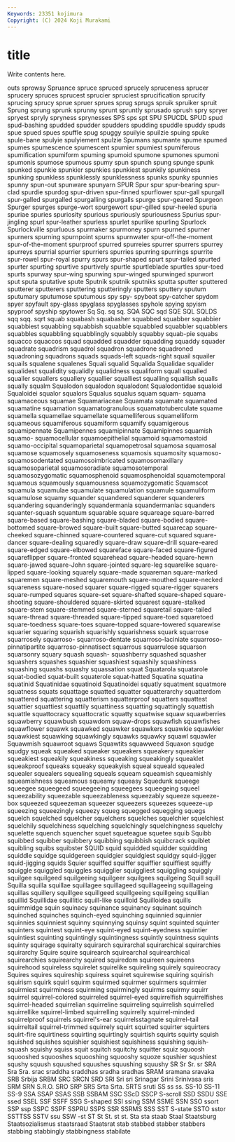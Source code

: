```yaml
---
Keywords: 23351 kojimura
Copyright: (C) 2024 Koji Murakami
---
```


# title

Write contents here.



outs sprowsy Spruance
spruce spruced sprucely spruceness sprucer sprucery spruces sprucest sprucier spruciest
sprucification sprucify sprucing sprucy sprue spruer sprues sprug sprugs spruik
spruiker spruit Sprung sprung sprunk sprunny sprunt spruntly sprusado sprush
spry spryer spryest spryly spryness sprynesses SPS sps spt SPU
SPUCDL SPUD spud spud-bashing spudded spudder spudders spudding spuddle spuddy
spuds spue spued spues spuffle spug spuggy spuilyie spuilzie spuing
spuke spule-bane spulyie spulyiement spulzie Spumans spumante spume spumed spumes
spumescence spumescent spumier spumiest spumiferous spumification spumiform spuming spumoid spumone
spumones spumoni spumonis spumose spumous spumy spun spunch spung spunge
spunk spunked spunkie spunkier spunkies spunkiest spunkily spunkiness spunking spunkless
spunklessly spunklessness spunks spunky spunnies spunny spun-out spunware spunyarn SPUR
Spur spur spur-bearing spur-clad spurdie spurdog spur-driven spur-finned spurflower spur-gall
spurgall spur-galled spurgalled spurgalling spurgalls spurge spur-geared Spurgeon Spurger spurges
spurge-wort spurgewort spur-gilled spur-heeled spuria spuriae spuries spuriosity spurious spuriously
spuriousness Spurius spur-jingling spurl spur-leather spurless spurlet spurlike spurling Spurlock
Spurlockville spurluous spurmaker spurmoney spurn spurned spurner spurners spurning spurnpoint
spurns spurnwater spur-off-the-moment spur-of-the-moment spurproof spurred spurreies spurrer spurrers spurrey
spurreys spurrial spurrier spurriers spurries spurring spurrings spurrite spur-rowel spur-royal
spurry spurs spur-shaped spurt spur-tailed spurted spurter spurting spurtive spurtively
spurtle spurtleblade spurtles spur-toed spurts spurway spur-wing spurwing spur-winged spurwinged
spurwort sput sputa sputative spute Sputnik sputnik sputniks sputta sputter
sputtered sputterer sputterers sputtering sputteringly sputters sputtery sputum sputumary sputumose
sputumous spy spy- spyboat spy-catcher spydom spyer spyfault spy-glass spyglass
spyglasses spyhole spying spyism spyproof spyship spytower Sq Sq. sq
sq. SQA SQC sqd SQE SQL SQLDS sqq sqq. sqrt
squab squabash squabasher squabbed squabber squabbier squabbiest squabbing squabbish squabble
squabbled squabbler squabblers squabbles squabbling squabblingly squabbly squabby squab-pie squabs
squacco squaccos squad squadded squadder squadding squaddy squader squadrate squadrism
squadrol squadron squadrone squadroned squadroning squadrons squads squads-left squads-right squail
squailer squails squalene squalenes Squali squalid Squalida Squalidae squalider squalidest
squalidity squalidly squalidness squaliform squall squalled squaller squallers squallery squallier
squalliest squalling squallish squalls squally squalm Squalodon squalodon squalodont Squalodontidae
squaloid Squaloidei squalor squalors Squalus squalus squam squam- squama squamaceous
squamae Squamariaceae Squamata squamate squamated squamatine squamation squamatogranulous squamatotuberculate squame
squamella squamellae squamellate squamelliferous squamelliform squameous squamiferous squamiform squamify squamigerous
squamipennate Squamipennes squamipinnate Squamipinnes squamish squamo- squamocellular squamoepithelial squamoid squamomastoid
squamo-occipital squamoparietal squamopetrosal squamosa squamosal squamose squamosely squamoseness squamosis squamosity
squamoso- squamosodentated squamosoimbricated squamosomaxillary squamosoparietal squamosoradiate squamosotemporal squamosozygomatic squamosphenoid squamosphenoidal
squamotemporal squamous squamously squamousness squamozygomatic Squamscot squamula squamulae squamulate squamulation
squamule squamuliform squamulose squamy squander squandered squanderer squanderers squandering squanderingly
squandermania squandermaniac squanders squanter-squash squantum squarable square squareage square-barred square-based
square-bashing square-bladed square-bodied square-bottomed square-browed square-built square-butted squarecap square-cheeked square-chinned
square-countered square-cut squared square-dancer square-dealing squaredly square-draw square-drill square-eared square-edged
square-elbowed squareface square-faced square-figured squareflipper square-fronted squarehead square-headed square-hewn square-jawed
square-John square-jointed square-leg squarelike square-lipped square-looking squarely square-made squareman square-marked
squaremen square-meshed squaremouth square-mouthed square-necked squareness square-nosed squarer square-rigged square-rigger
squarers square-rumped squares square-set square-shafted square-shaped square-shooting square-shouldered square-skirted squarest
square-stalked square-stem square-stemmed square-sterned squaretail square-tailed square-thread square-threaded square-tipped square-toed
squaretoed square-toedness square-toes square-topped square-towered squarewise squarier squaring squarish squarishly
squarishness squark squarrose squarrosely squarroso- squarroso-dentate squarroso-laciniate squarroso-pinnatipartite squarroso-pinnatisect squarrous
squarrulose squarson squarsonry squary squash squash- squashberry squashed squasher squashers
squashes squashier squashiest squashily squashiness squashing squashs squashy squassation squat
Squatarola squatarole squat-bodied squat-built squaterole squat-hatted Squatina squatina squatinid Squatinidae
squatinoid Squatinoidei squatly squatment squatmore squatness squats squattage squatted squatter
squatterarchy squatterdom squattered squattering squatterism squatterproof squatters squattest squattier squattiest
squattily squattiness squatting squattingly squattish squattle squattocracy squattocratic squatty squatwise
squaw squawberries squawberry squawbush squawdom squaw-drops squawfish squawfishes squawflower squawk
squawked squawker squawkers squawkie squawkier squawkiest squawking squawkingly squawks squawky
squawl squawler Squawmish squawroot squaws Squawtits squawweed Squaxon squdge squdgy
squeak squeaked squeaker squeakers squeakery squeakier squeakiest squeakily squeakiness squeaking
squeakingly squeaklet squeakproof squeaks squeaky squeakyish squeal squeald squealed squealer
squealers squealing squeals squeam squeamish squeamishly squeamishness squeamous squeamy squeasy
Squedunk squeege squeegee squeegeed squeegeeing squeegees squeegeing squeel squeezability squeezable
squeezableness squeezably squeeze squeeze-box squeezed squeezeman squeezer squeezers squeezes squeeze-up
squeezing squeezingly squeezy squeg squegged squegging squegs squelch squelched squelcher
squelchers squelches squelchier squelchiest squelchily squelchiness squelching squelchingly squelchingness squelchy
squelette squench squencher squet squeteague squetee squib Squibb squibbed squibber
squibbery squibbing squibbish squibcrack squiblet squibling squibs squibster SQUID squid
squidded squidder squidding squiddle squidge squidgereen squidgier squidgiest squidgy squid-jigger
squid-jigging squids Squier squiffed squiffer squiffier squiffiest squiffy squiggle squiggled
squiggles squigglier squiggliest squiggling squiggly squilgee squilgeed squilgeeing squilgeer squilgees
squilgeing Squill squill Squilla squilla squillae squillagee squillageed squillageeing squillageing
squillas squillery squillgee squillgeed squillgeeing squillgeing squillian squillid Squillidae squillitic
squill-like squilloid Squilloidea squills squimmidge squin squinacy squinance squinancy squinant
squinch squinched squinches squinch-eyed squinching squinnied squinnier squinnies squinniest squinny
squinnying squinsy squint squinted squinter squinters squintest squint-eye squint-eyed squint-eyedness
squintier squintiest squinting squintingly squintingness squintly squintness squints squinty squirage
squiralty squirarch squirarchal squirarchical squirarchies squirarchy Squire squire squirearch squirearchal
squirearchical squirearchies squirearchy squired squiredom squireen squireens squirehood squireless squirelet
squirelike squireling squirely squireocracy Squires squires squireship squiress squiret squirewise
squiring squirish squirism squirk squirl squirm squirmed squirmer squirmers squirmier
squirmiest squirminess squirming squirmingly squirms squirmy squirr squirrel squirrel-colored squirreled
squirrel-eyed squirrelfish squirrelfishes squirrel-headed squirrelian squirreline squirreling squirrelish squirrelled squirrellike
squirrel-limbed squirrelling squirrelly squirrel-minded squirrelproof squirrels squirrel's-ear squirrelsstagnate squirrel-tail squirreltail
squirrel-trimmed squirrely squirt squirted squirter squirters squirt-fire squirtiness squirting squirtingly
squirtish squirts squirty squish squished squishes squishier squishiest squishiness squishing
squish-squash squishy squiss squit squitch squitchy squitter squiz squoosh squooshed
squooshes squooshing squooshy squoze squshier squshiest squshy squush squushed squushes
squushing squushy SR Sr Sr. sr SRA Sra Sra. srac
sraddha sraddhas sradha sradhas SRAM sramana sravaka SRB Srbija SRBM
SRC SRCN SRD SRI Sri sri Srinagar Srini Srinivasa sris
SRM SRN S.R.O. SRO SRP SRS Srta Srta. SRTS sruti
SS ss ss. SS-10 SS-11 SS-9 SSA SSAP SSAS SSB
SSBAM SSC SScD SSCP S-scroll SSD SSDU SSE ssed SSEL
SSF SSFF SSG S-shaped SSI ssing SSM SSME SSN SSO
ssort SSP ssp SSPC SSPF SSPRU SSPS SSR SSRMS SSS
SST S-state SSTO sstor SSTTSS SSTV ssu SSW -st ST
St St. st st. Sta sta staab Staal Staatsburg Staatsozialismus
staatsraad Staatsrat stab stabbed stabber stabbers stabbing stabbingly stabbingness stabilate
